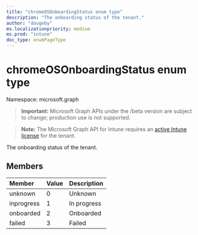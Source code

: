 ```yaml
---
title: "chromeOSOnboardingStatus enum type"
description: "The onboarding status of the tenant."
author: "dougeby"
ms.localizationpriority: medium
ms.prod: "intune"
doc_type: enumPageType
---
```


# chromeOSOnboardingStatus enum type

Namespace: microsoft.graph

> **Important:** Microsoft Graph APIs under the /beta version are subject to change; production use is not supported.

> **Note:** The Microsoft Graph API for Intune requires an [active Intune license](https://go.microsoft.com/fwlink/?linkid=839381) for the tenant.

The onboarding status of the tenant.

## Members
|Member|Value|Description|
|:---|:---|:---|
|unknown|0|Unknown|
|inprogress|1|In progress|
|onboarded|2|Onboarded|
|failed|3|Failed|



